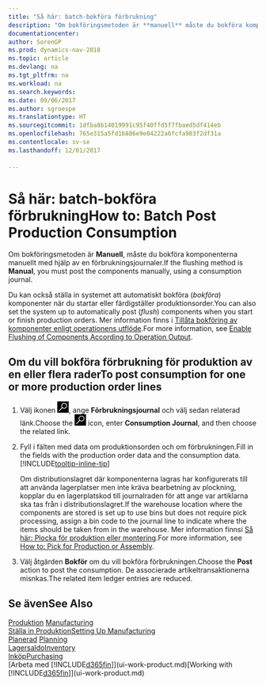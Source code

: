 ```yaml
---
title: "Så här: batch-bokföra förbrukning"
description: "Om bokföringsmetoden är **manuell** måste du bokföra komponenterna manuellt med hjälp av förbrukningsjournalerna."
documentationcenter: 
author: SorenGP
ms.prod: dynamics-nav-2018
ms.topic: article
ms.devlang: na
ms.tgt_pltfrm: na
ms.workload: na
ms.search.keywords: 
ms.date: 09/06/2017
ms.author: sgroespe
ms.translationtype: HT
ms.sourcegitcommit: 1dfba8b14019991c95f40ffd5f7fbaed5df414eb
ms.openlocfilehash: 765e315a5fd1b886e9e04222a6fcfa983f2df31a
ms.contentlocale: sv-se
ms.lasthandoff: 12/01/2017

---
```

# <a name="how-to-batch-post-production-consumption"></a><span data-ttu-id="6d8fc-103">Så här: batch-bokföra förbrukning</span><span class="sxs-lookup"><span data-stu-id="6d8fc-103">How to: Batch Post Production Consumption</span></span>
<span data-ttu-id="6d8fc-104">Om bokföringsmetoden är **Manuell**, måste du bokföra komponenterna manuellt med hjälp av en förbrukningsjournaler.</span><span class="sxs-lookup"><span data-stu-id="6d8fc-104">If the flushing method is **Manual**, you must post the components manually, using a consumption journal.</span></span>

<span data-ttu-id="6d8fc-105">Du kan också ställa in systemet att automatiskt bokföra (*bokföra*) komponenter när du startar eller färdigställer produktionsorder.</span><span class="sxs-lookup"><span data-stu-id="6d8fc-105">You can also set the system up to automatically post (*flush*) components when you start or finish production orders.</span></span> <span data-ttu-id="6d8fc-106">Mer information finns i [Tillåta bokföring av komponenter enligt operationens utflöde](production-how-to-flush-components-according-to-operation-output.md).</span><span class="sxs-lookup"><span data-stu-id="6d8fc-106">For more information, see [Enable Flushing of Components According to Operation Output](production-how-to-flush-components-according-to-operation-output.md).</span></span>

## <a name="to-post-consumption-for-one-or-more-production-order-lines"></a><span data-ttu-id="6d8fc-107">Om du vill bokföra förbrukning för produktion av en eller flera rader</span><span class="sxs-lookup"><span data-stu-id="6d8fc-107">To post consumption for one or more production order lines</span></span>  
1.  <span data-ttu-id="6d8fc-108">Välj ikonen ![Söka efter sida eller rapport](media/ui-search/search_small.png "ikonen Söka efter sida eller rapport"), ange **Förbrukningsjournal** och välj sedan relaterad länk.</span><span class="sxs-lookup"><span data-stu-id="6d8fc-108">Choose the ![Search for Page or Report](media/ui-search/search_small.png "Search for Page or Report icon") icon, enter **Consumption Journal**, and then choose the related link.</span></span>  
2.  <span data-ttu-id="6d8fc-109">Fyll i fälten med data om produktionsorden och om förbrukningen.</span><span class="sxs-lookup"><span data-stu-id="6d8fc-109">Fill in the fields with the production order data and the consumption data.</span></span> [!INCLUDE[tooltip-inline-tip](includes/tooltip-inline-tip_md.md)]  

    <span data-ttu-id="6d8fc-110">Om distributionslagret där komponenterna lagras har konfigurerats till att använda lagerplatser men inte kräva bearbetning av plockning, kopplar du en lagerplatskod till journalraden för att ange var artiklarna ska tas från i distributionslagret.</span><span class="sxs-lookup"><span data-stu-id="6d8fc-110">If the warehouse location where the components are stored is set up to use bins but does not require pick processing, assign a bin code to the journal line to indicate where the items should be taken from in the warehouse.</span></span> <span data-ttu-id="6d8fc-111">Mer information finnsi [Så här: Plocka för produktion eller montering](warehouse-how-to-pick-for-production.md).</span><span class="sxs-lookup"><span data-stu-id="6d8fc-111">For more information, see [How to: Pick for Production or Assembly](warehouse-how-to-pick-for-production.md).</span></span>  
3.  <span data-ttu-id="6d8fc-112">Välj åtgärden **Bokför** om du vill bokföra förbrukningen.</span><span class="sxs-lookup"><span data-stu-id="6d8fc-112">Choose the **Post** action to post the consumption.</span></span> <span data-ttu-id="6d8fc-113">De associerade artikeltransaktionerna misnkas.</span><span class="sxs-lookup"><span data-stu-id="6d8fc-113">The related item ledger entries are reduced.</span></span>

## <a name="see-also"></a><span data-ttu-id="6d8fc-114">Se även</span><span class="sxs-lookup"><span data-stu-id="6d8fc-114">See Also</span></span>  
<span data-ttu-id="6d8fc-115">[Produktion](production-manage-manufacturing.md)  </span><span class="sxs-lookup"><span data-stu-id="6d8fc-115">[Manufacturing](production-manage-manufacturing.md)  </span></span>  
[<span data-ttu-id="6d8fc-116">Ställa in Produktion</span><span class="sxs-lookup"><span data-stu-id="6d8fc-116">Setting Up Manufacturing</span></span>](production-configure-production-processes.md)  
<span data-ttu-id="6d8fc-117">[Planerad](production-planning.md)    </span><span class="sxs-lookup"><span data-stu-id="6d8fc-117">[Planning](production-planning.md)    </span></span>  
[<span data-ttu-id="6d8fc-118">Lagersaldo</span><span class="sxs-lookup"><span data-stu-id="6d8fc-118">Inventory</span></span>](inventory-manage-inventory.md)  
[<span data-ttu-id="6d8fc-119">Inköp</span><span class="sxs-lookup"><span data-stu-id="6d8fc-119">Purchasing</span></span>](purchasing-manage-purchasing.md)  
<span data-ttu-id="6d8fc-120">[Arbeta med [!INCLUDE[d365fin](includes/d365fin_md.md)]](ui-work-product.md)</span><span class="sxs-lookup"><span data-stu-id="6d8fc-120">[Working with [!INCLUDE[d365fin](includes/d365fin_md.md)]](ui-work-product.md)</span></span>

